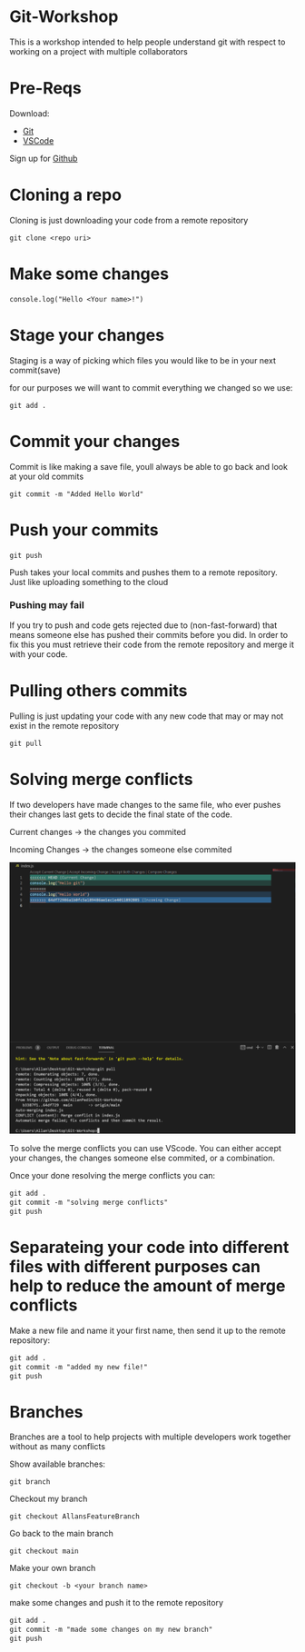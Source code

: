 # Git-Workshop
This is a workshop intended to help people understand git with respect to working on a project with multiple collaborators

# Pre-Reqs
Download:
- [Git](https://git-scm.com/downloads)
- [VSCode](https://code.visualstudio.com/download)

Sign up for [Github](https://github.com/)
# Cloning a repo
Cloning is just downloading your code from a remote repository
```
git clone <repo uri>
```
# Make some changes
```
console.log("Hello <Your name>!")
```
# Stage your changes
Staging is a way of picking which files you would like to be in your next commit(save)

for our purposes we will want to commit everything we changed so we use:
```
git add .
```
# Commit your changes
Commit is like making a save file, youll always be able to go back and look at your old commits

```
git commit -m "Added Hello World"
```
# Push your commits
```
git push
```
Push takes your local commits and pushes them to a remote repository. Just like uploading something to the cloud
### Pushing may fail
If you try to push and code gets rejected due to (non-fast-forward) that means someone else has pushed their commits before you did. In order to fix this you must retrieve their code from the remote repository and merge it with your code.
# Pulling others commits
Pulling is just updating your code with any new code that may or may not exist in the remote repository
```
git pull
```
# Solving merge conflicts
If two developers have made changes to the same file, who ever pushes their changes last gets to decide the final state of the code.

Current changes -> the changes you commited

Incoming Changes -> the changes someone else commited

![Solving merge conflicts in vscode image](https://github.com/AllanPedin/Git-Workshop/blob/main/solving_merge_conflicts.png)

To solve the merge conflicts you can use VScode. You can either accept your changes, the changes someone else commited, or a combination.

Once your done resolving the merge conflicts you can:

```
git add .
git commit -m "solving merge conflicts"
git push
```
# Separateing your code into different files with different purposes can help to reduce the amount of merge conflicts
Make a new file and name it your first name, then send it up to the remote repository:
```
git add .
git commit -m "added my new file!"
git push
```
# Branches
Branches are a tool to help projects with multiple developers work together without as many conflicts

Show available branches:
```
git branch
```

Checkout my branch
```
git checkout AllansFeatureBranch
```

Go back to the main branch
```
git checkout main
```

Make your own branch
```
git checkout -b <your branch name>
```
make some changes and push it to the remote repository
```
git add .
git commit -m "made some changes on my new branch"
git push
```
